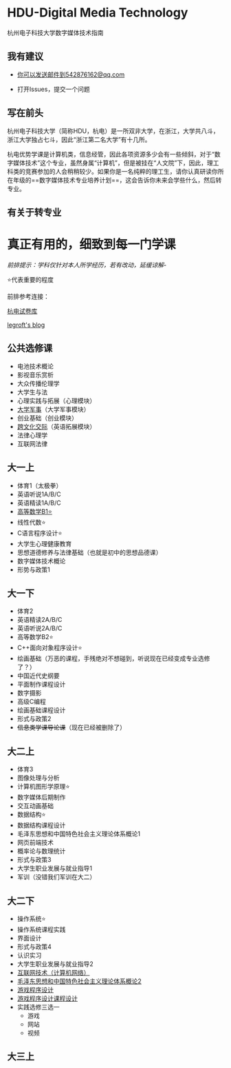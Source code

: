 # HDU-Digital Media Technology
 杭州电子科技大学数字媒体技术指南

## 我有建议

- 你可以发送邮件到542876162@qq.com

- 打开Issues，提交一个问题

## 写在前头

杭州电子科技大学（简称HDU，杭电）是一所双非大学，在浙江，大学共八斗，浙江大学独占七斗，因此“浙江第二名大学”有十几所。

杭电优势学课是计算机类，信息经管，因此各项资源多少会有一些倾斜，对于“数字媒体技术”这个专业，虽然身属“计算机”，但是被挂在“人文院”下，因此，理工科类的竞赛参加的人会稍稍较少。如果你是一名纯粹的理工生，请你认真研读你所在年级的==数字媒体技术专业培养计划==，这会告诉你未来会学些什么，然后转专业。

## 有关于转专业



# 真正有用的，细致到每一门学课

*前排提示：学科仅针对本人所学经历，若有改动，延缓谅解-*

⭐代表重要的程度

前排参考连接：

[杭电试卷库](https://github.com/FengGuanxi/HDU-Experience)

[legroft's blog](https://jinjis.cn)

## 公共选修课

- 电池技术概论
- 影视音乐赏析
- 大众传播伦理学
- 大学生与法
- 心理实践与拓展（心理模块）
- [大学军事](公共选修/大学军事.md)（大学军事模块）
- 创业基础（创业模块）
- [跨文化交际](公共选修/跨文化交际.md)（英语拓展模块）
- 法律心理学
- 互联网法律

## 大一上 

- 体育1（太极拳）
- 英语听说1A/B/C
- 英语精读1A/B/C
- [高等数学B1⭐](大一上/高等数学B.md)
- 线性代数⭐
- C语言程序设计⭐
- 大学生心理健康教育
- 思想道德修养与法律基础（也就是初中的思想品德课）
- 数字媒体技术概论
- 形势与政策1

## 大一下

- 体育2
- 英语精读2A/B/C
- 英语听说2A/B/C
- 高等数学B2⭐
- C++面向对象程序设计⭐
- 绘画基础（万恶的课程，手残绝对不想碰到，听说现在已经变成专业选修了？）
- 中国近代史纲要
- 平面制作课程设计
- 数字摄影
- 高级C编程
- 绘画基础课程设计
- 形式与政策2
- ~~信息类学课导论课~~（现在已经被删除了）

## 大二上

- 体育3
- 图像处理与分析
- 计算机图形学原理⭐
- 数字媒体后期制作
- 交互动画基础
- 数据结构⭐
- 数据结构课程设计
- 毛泽东思想和中国特色社会主义理论体系概论1
- 网页前端技术
- 概率论与数理统计
- 形式与政策3
- 大学生职业发展与就业指导1
- 军训（没错我们军训在大二）
## 大二下

- 操作系统⭐
- 操作系统课程实践
- 界面设计
- 形式与政策4
- 认识实习
- 大学生职业发展与就业指导2
- [互联网技术（计算机网络）](大二下/计算机网络)
- [毛泽东思想和中国特色社会主义理论体系概论2](大二下/毛概)
- [游戏程序设计](大二下/游戏程序设计/游戏程序设计.md)
- [游戏程序设计课程设计](大二下/游戏程序课程设计)
- 实践选修三选一
  - 游戏
  - 网站
  - 视频


## 大三上

